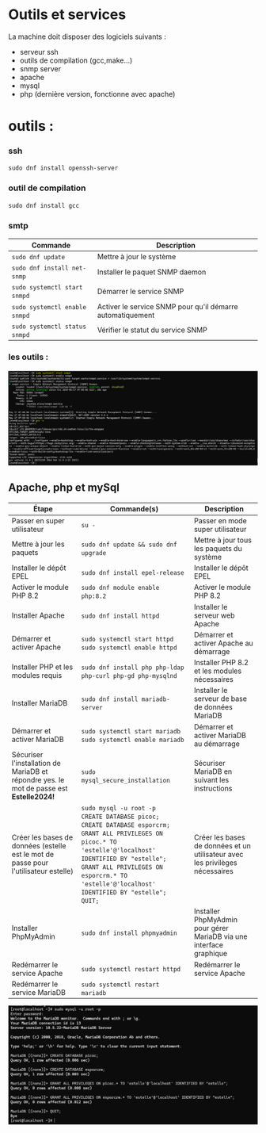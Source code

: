 # Outils et services

La machine doit disposer des logiciels suivants :

- serveur ssh
- outils de compilation (gcc,make...)
- snmp server
- apache
- mysql
- php (dernière version, fonctionne avec apache)

# outils : 

### ssh 
```
sudo dnf install openssh-server
```

### outil de compilation
```
sudo dnf install gcc
```

### smtp

| Commande                                           | Description                                                        |
|----------------------------------------------------|--------------------------------------------------------------------|
| `sudo dnf update`                                  | Mettre à jour le système                                           |
| `sudo dnf install net-snmp`                        | Installer le paquet SNMP daemon                                    |
| `sudo systemctl start snmpd`                       | Démarrer le service SNMP                                           |
| `sudo systemctl enable snmpd`                      | Activer le service SNMP pour qu'il démarre automatiquement        |
| `sudo systemctl status snmpd`                      | Vérifier le statut du service SNMP                                 |

### les outils :

![Outils](../Images/5_Outils/1.PNG)

## Apache, php et mySql

| Étape                                    | Commande(s)                                                                                             | Description                                                        |
|------------------------------------------|---------------------------------------------------------------------------------------------------------|--------------------------------------------------------------------|
| Passer en super utilisateur              | `su -`                                                                                                  | Passer en mode super utilisateur                                   |
| Mettre à jour les paquets                | `sudo dnf update && sudo dnf upgrade`                                                                   | Mettre à jour tous les paquets du système                          |
| Installer le dépôt EPEL                  | `sudo dnf install epel-release`                                                                         | Installer le dépôt EPEL                                            |
| Activer le module PHP 8.2                | `sudo dnf module enable php:8.2`                                                                        | Activer le module PHP 8.2                                          |
| Installer Apache                         | `sudo dnf install httpd`                                                                                 | Installer le serveur web Apache                                    |
| Démarrer et activer Apache               | `sudo systemctl start httpd` <br> `sudo systemctl enable httpd`                                          | Démarrer et activer Apache au démarrage                            |
| Installer PHP et les modules requis      | `sudo dnf install php php-ldap php-curl php-gd php-mysqlnd`                                              | Installer PHP 8.2 et les modules nécessaires                       |
| Installer MariaDB                        | `sudo dnf install mariadb-server`                                                                        | Installer le serveur de base de données MariaDB                    |
| Démarrer et activer MariaDB              | `sudo systemctl start mariadb` <br> `sudo systemctl enable mariadb`                                      | Démarrer et activer MariaDB au démarrage                           |
| Sécuriser l'installation de MariaDB  et répondre yes. le mot de passe est **Estelle2024!**     | `sudo mysql_secure_installation`                                                                         | Sécuriser MariaDB en suivant les instructions                      |
| Créer les bases de données (estelle est le mot de passe pour l'utilisateur estelle)               | `sudo mysql -u root -p` <br> `CREATE DATABASE picoc;` <br> `CREATE DATABASE esporcrm;` <br> `GRANT ALL PRIVILEGES ON picoc.* TO 'estelle'@'localhost' IDENTIFIED BY "estelle";` <br> `GRANT ALL PRIVILEGES ON esporcrm.* TO 'estelle'@'localhost' IDENTIFIED BY "estelle";` <br> `QUIT;` | Créer les bases de données et un utilisateur avec les privilèges nécessaires |
| Installer PhpMyAdmin                     | `sudo dnf install phpmyadmin`                                                                            | Installer PhpMyAdmin pour gérer MariaDB via une interface graphique|
| Redémarrer le service Apache             | `sudo systemctl restart httpd`                                                                           | Redémarrer le service Apache                                       |
| Redémarrer le service MariaDB            | `sudo systemctl restart mariadb` 

![Outils](../Images/5_Outils/2.PNG)
